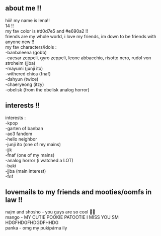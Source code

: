 ## about me !!<br/>
hiii! my name is lena!!<br/>
14 !!<br/>
my fav color is #d0d7e5 and #e690a2 !!<br/>
friends are my whole world, i love my friends, im down to be friends with anyone new !!<br/>
my fav characters/idols :<br/>
-banbaleena (gobb)<br/>
-caesar zeppeli, gyro zeppeli, leone abbacchio, risotto nero, rudol von stroheim (jjba)<br/>
-mayumi (junji ito)<br/>
-withered chica (fnaf)<br/>
-dahyun (twice)<br/>
-chaeryeong (itzy)<br/>
-obelisk (from the obelisk analog horror)<br/>
## interests !!<br/>
interests :<br/>
-kpop<br/>
-garten of banban<br/>
-ao3 fandom<br/>
-hello neighbor<br/>
-junji ito (one of my mains)<br/>
-jjk<br/>
-fnaf (one of my mains)<br/>
-analog horror (i watched a LOT)<br/>
-baki<br/>
-jjba (main interest)<br/>
-fnf<br/>
## lovemails to my friends and mooties/oomfs in law !!<br/>
najm and shosho - you guys are so cool 👅🦶<br/>
mango - MY CUTIE POOKIE PATOOTIE I MISS YOU SM HDGFHDGFHDGDFHHDG<br/>
panka - omg my pukipárna ily<br/>
